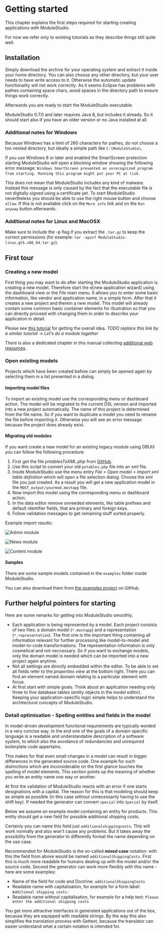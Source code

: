 # Getting started

This chapter explains the first steps required for starting creating applications with ModuleStudio.

For now we refer only to existing tutorials as they describe things still quite well.

## Installation

Simply download the archive for your operating system and extract it inside your home directory. You can also choose any other directory, but your user needs to have write access to it. Otherwise the automatic update functionality will not work correctly. As it seems Eclipse has problems with pathes containing space chars, avoid spaces in the directory path to ensure things work correctly.

Afterwards you are ready to start the ModuleStudio executable.

ModuleStudio 0.7.0 and later requires Java 8, but includes it already. So it should start also if you have an older version or no Java installed at all.

### Additional notes for Windows

Because Windows has a limit of 260 characters for pathes, do not choose a too nested directory, but ideally a simple path like `C:\ModuleStudio\`.

If you use Windows 8 or later and enabled the SmartScreen protection starting ModuleStudio will open a blocking window showing the following error message: `Windows SmartScreen prevented an unrecognized program from starting. Running this program might put your PC at risk`.

This does not mean that ModuleStudio includes any kind of malware. Instead this message is only caused by the fact that the executable file is not digitally signed using a certificate yet. To start ModuleStudio nevertheless you should be able to use the right mouse button and choose `allow`. If this is not available click on the `More info` link and on the `Run anyway` button afterwards.

### Additional notes for Linux and MacOSX

Make sure to include the -p flag if you extract the `.tar.gz` to keep the correct permissions (for example: `tar -xpzvf ModuleStudio-linux.gtk.x86_64.tar.gz`).

## First tour

### Creating a new model

First thing you may want to do after starting the ModuleStudio application is creating a new model. Therefore start the e[new application wizard] using the dashboard view or the *File* main menu. It allows you to enter some basic information, like vendor and application name, in a simple form. After that it creates a new project and therein a new model. This model will already contain some common basic container elements for illustration so that you can directly proceed with changing them in order to describe your application in detail.

Please see [this tutorial](http://modulestudio.de/en/tutorial/the-first-zikula-application-in-10-minutes.html) for getting the overall idea.
*TODO replace this link by a similar tutorial -> Let’s do a module together*

There is also a dedicated chapter in this manual collecting [additional web resources](97-Resources.md).

### Open existing models

Projects which have been created before can simply be opened again by selecting them in a list presented in a dialog. 

#### Importing model files

To import an existing model use the corresponding menu or dashboard action. The model will be migrated to the current DSL version and imported into a new project automatically. The name of this project is determined from the file name. So if you want to duplicate a model you need to rename the file before importing it. Otherwise you will see an error message because the project does already exist.

#### Migrating old modules

If you want create a new model for an existing legacy module using DBUtil you can follow the following procedure.

1. First get the file *pntablesToXML.php* from [GitHub](https://github.com/zikula/core/blob/1.4.3/tools/pntablesToXML.php).
2. Use this script to convert your old `pntables.php` file into an xml file.
3. Inside ModuleStudio use the menu entry *File > Open model > Import xml table definition* which will open a file selection dialog. Choose the xml file you just created. As a result you will get a new application model in the `MOST_output/yourmod.mostapp` file.
4. Now import this model using the corresponding menu or dashboard action.
5. In the data editor remove unneeded elements, like table prefixes and default identifier fields, that are primary and foreign keys.
6. Follow validation messages to get remaining stuff sorted properly.

Example import results:

![Admin module](images/import_admin.png "Admin module")

![News module](images/import_news.png "News module")

![Content module](images/import_content.png "Content module")

#### Samples

There are some sample models contained in the `examples` folder inside ModuleStudio.

You can also download them from [the examples project](https://github.com/Guite/MostExamples) on GitHub.

## Further helpful pointers for starting

Here are some remarks for getting into ModuleStudio smoothly.

* Each application is being represented by a model. Each project consists of two files: a domain model (`*.mostapp`) and a representation (`*.representation`). The first one is the important thing containing all information relevant for further processing like model-to-model and model-to-code transformations. The representation information is only cosmetical and not neccessary. So if you want to exchange models, only the domain model is needed which can be imported into a new project again anytime.
* Not all settings are directly embedded within the editor. To be able to set all fields refer to the *properties view* at the bottom right. There you can find an element named *domain* relating to a particular element with focus.
* At first start with simple goals. Think about an application needing only three to five database tables (entity objects in the model editor). Keeping your application-specific logic simple helps to understand the architectural concepts of ModuleStudio.

### Detail optimisation - Spelling entities and fields in the model

In model-driven development functional requirements are typically worded in a very concise way. In the end one of the goals of a domain-specific language is a readable and understandable description of a software system, to which also the avoidance of redundancies and unrequired boilerplate code appertains.

This makes for that even small changes in a model can result in bigger differences in the generated source code. One example for such distinctions which are inconsiderable on the first glance touches the spelling of model elements. This section points up the meaning of whether you write an entity name one way or another.

At first the validation of ModuleStudio reacts with an error if one starts designations with a capital. The reason for this is that modeling should keep as simple as possible (in this case without unnecessarily having to use the shift key). If needed the generator can convert `special` into `Special` by itself.

Below we assume an example model containing an entity for products. This entity should get a new field for possible additional shipping costs.

Certainly you can name this field just `additionalshippingcosts`. This will work normally and also won't cause any problems. But it takes away the possibility from the generator to differently format the name depending on the use case.

Recommended for ModuleStudio is the so-called **mixed case** notation: with this the field from above would be named `additionalShippingCosts`. First this is much more readable for humans dealing up with the model and/or the source code. Second the generator can work more flexibly with this name - here are some examples:

* Name of the field for code and Doctrine: `additionalShippingCosts`
* Readable name with capitalisation, for example for a form label: `Additional shipping costs:`
* Readable name without capitalisation, for example for a help text: `Please enter the additional shipping costs`

You get more attractive interfaces in generated applications out of the box, because they are equipped with readable strings. By the way this also simplifies the translation process with Gettext, because the translator can easier understand what a certain notation is intended for.
